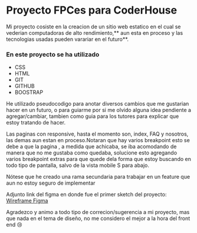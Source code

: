 # Proyecto FPCes para CoderHouse

Mi proyecto cosiste en la creacion de un sitio web estatico en el cual se vederian computadoras de alto rendimiento,** aun esta en proceso y las tecnologias usadas pueden varariar en el futuro**.

### En este proyecto se ha utilizado 
- CSS
- HTML
- GIT
- GITHUB
- BOOSTRAP

He utilizado pseudocodigo para anotar diversos cambios que me gustarian hacer en un futuro, o para guiarme por si me olvido alguna idea pendiente a agregar/cambiar, tambien como guia para los tutores para explicar que estoy tratando de hacer.

Las paginas con responsive, hasta el momento son, index, FAQ y nosotros, las demas aun estan en proceso.Notaran que hay varios breakpoint esto se debe a que la pagina , a medida que achicaba, se iba acomodando de manera que no me gustaba como quedaba, solucione esto agregando varios breakpoint extras para que quede dela forma que estoy buscando en todo tipo de pantalla, salvo de la vista mobile S para abajo.

Nótese que he creado una rama secundaria para trabajar en un feature que aun no estoy seguro de implementar

Adjunto link del figma en donde fue el primer sketch del proyecto: [Wireframe Figma](http://www.figma.com/file/5Iryuf3rrrXeV7q8o8nfs0/wireframe?type=design&node-id=0%3A1&mode=design&t=g3nXirOlbx02pevP-1 "Skecth Figma")

Agradezco y animo a todo tipo de correcion/sugerencia a mi proyecto, mas que nada en el tema de diseño, no me considero el mejor a la hora del front end :cry: